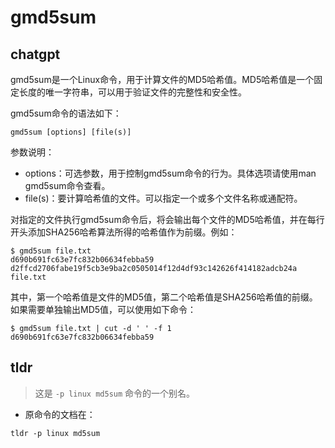 # gmd5sum 
## chatgpt 
gmd5sum是一个Linux命令，用于计算文件的MD5哈希值。MD5哈希值是一个固定长度的唯一字符串，可以用于验证文件的完整性和安全性。

gmd5sum命令的语法如下：

```
gmd5sum [options] [file(s)]
```

参数说明：

- options：可选参数，用于控制gmd5sum命令的行为。具体选项请使用man gmd5sum命令查看。
- file(s)：要计算哈希值的文件。可以指定一个或多个文件名称或通配符。

对指定的文件执行gmd5sum命令后，将会输出每个文件的MD5哈希值，并在每行开头添加SHA256哈希算法所得的哈希值作为前缀。例如：

```
$ gmd5sum file.txt
d690b691fc63e7fc832b06634febba59 d2ffcd2706fabe19f5cb3e9ba2c0505014f12d4df93c142626f414182adcb24a  file.txt
```

其中，第一个哈希值是文件的MD5值，第二个哈希值是SHA256哈希值的前缀。如果需要单独输出MD5值，可以使用如下命令：

```
$ gmd5sum file.txt | cut -d ' ' -f 1
d690b691fc63e7fc832b06634febba59
``` 

## tldr 
 
> 这是 `-p linux md5sum` 命令的一个别名。

- 原命令的文档在：

`tldr -p linux md5sum`
